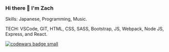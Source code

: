 ### Hi there 👋 I'm Zach

Skills: Japanese, Programming, Music.

TECH: VSCode, GIT, HTML, CSS, SASS, Bootstrap, JS, Webpack, Node JS, Express, and React. 

<a target="_blank" href="https://www.codewars.com/r/C6HkBg"><img src="https://www.codewars.com/users/zachinjapan/badges/small" alt="codewars badge small" /></a>
  
